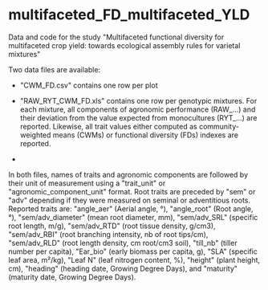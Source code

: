 # multifaceted_FD_multifaceted_YLD
Data and code for the study "Multifaceted functional diversity for multifaceted crop yield: towards ecological assembly rules for varietal mixtures"

Two data files are available:

- "CWM_FD.csv" contains one row per plot
- "RAW_RYT_CWM_FD.xls" contains one row per genotypic mixtures. For each mixture, all components of agronomic performance (RAW_...) and their deviation from the value expected from monocultures (RYT_...) are reported. Likewise, all trait values either computed as community-weighted means (CWMs) or functional diversity (FDs) indexes are reported. 

-

In both files, names of traits and agronomic components are followed by their unit of measurement using a "trait_unit" or "agronomic_component_unit" format. Root traits are preceded by "sem" or "adv" depending if they were measured on seminal or adventitious roots. Reported traits are: "angle_aer" (Aerial angle, °), "angle_root" (Root angle, °), "sem/adv_diameter" (mean root diameter, mm), "sem/adv_SRL" (specific root length, m/g), "sem/adv_RTD" (root tissue density, g/cm3), "sem/adv_RBI" (root branching intensity, nb of root tips/cm), "sem/adv_RLD" (root length density, cm root/cm3 soil), "till_nb" (tiller number per capita), "Ear_bio" (early biomass per capita, g), "SLA" (specific leaf area, m²/kg), "Leaf N" (leaf nitrogen content, %), "height" (plant height, cm), "heading" (heading date, Growing Degree Days), and "maturity" (maturity date, Growing Degree Days). 
